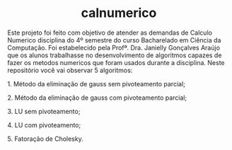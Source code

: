 <h1 align="center"> calnumerico </h1>
Este projeto foi feito com objetivo de atender as demandas de Calculo Numerico disciplina do 4º semestre do curso Bacharelado em Ciência da Computação. Foi estabelecido pela Profª. Dra. Janielly Gonçalves Araújo que os alunos trabalhasse no desenvolvimento de algoritmos capazes de fazer os metodos numericos que foram usados durante a disciplina. Neste repositório você vai observar 5 algoritmos: 
<p>
  1. Método da eliminação de gauss sem pivoteamento parcial;
<p>
2. Método da eliminação de gauss com pivoteamento parcial;
<p>
3. LU sem pivoteamento;
<p>
4. LU com pivoteamento;
<p>
5. Fatoração de Cholesky.
<p>
